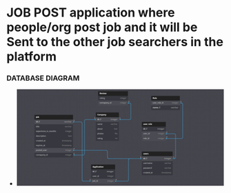 # JOB POST application where people/org  post job and it will be Sent to the other job searchers in the platform 

### DATABASE DIAGRAM 
  - ![Diagram](static/Job-DB-diagram.png)

### 